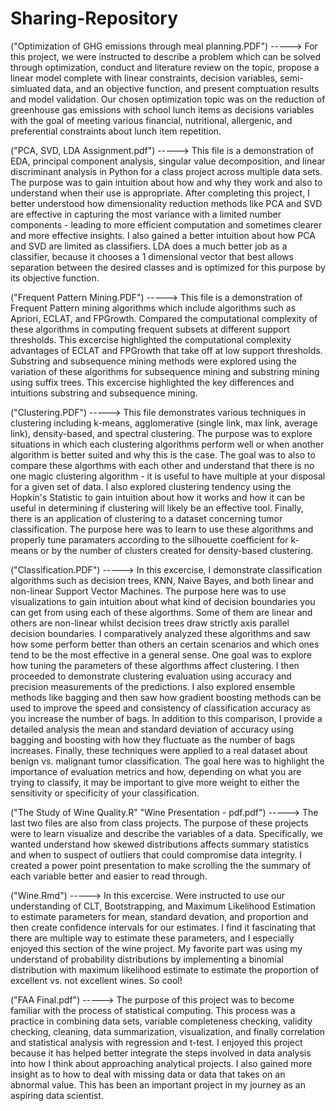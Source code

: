 # Sharing-Repository
("Optimization of GHG emissions through meal planning.PDF") -----> 
For this project, we were instructed to describe a problem which can be solved through optimization, conduct and literature review on the topic, propose a linear model complete with linear constraints, decision variables, semi-simluated data, and an objective function, and present comptuation results and model validation. Our chosen optimization topic was on the reduction of greenhouse gas emissions with school lunch items as decisions variables with the goal of meeting various financial, nutritional, allergenic, and preferential constraints about lunch item repetition. 

("PCA, SVD, LDA Assignment.pdf") -----> 
This file is a demonstration of EDA, principal component analysis, singular value decomposition, and linear discriminant analysis in Python
for a class project across multiple data sets. The purpose was to gain intuition about how and why they work and also to understand when their use is appropriate. After completing this project, I better understood how dimensionality reduction methods like PCA and SVD are effective in capturing the most variance with a limited number components - leading to more efficient computation and sometimes clearer and more effective insights. I also gained a better intuition about how PCA and SVD are limited as classifiers. LDA does a much better job as a classifier, because it chooses a 1 dimensional vector that best allows separation between the desired classes and is optimized for this purpose by its objective function. 

("Frequent Pattern Mining.PDF") ----->
This file is a demonstration of Frequent Pattern mining algorithms which include algorithms such as Apriori, ECLAT, and FPGrowth. Compared the computational complexity of these algorithms in computing frequent subsets at different support thresholds. This excercise highlighted the computational complexity advantages of ECLAT and FPGrowth that take off at low support thresholds. Substring and subsequence mining methods were explored using the variation of these algorithms for subsequence mining and substring mining using suffix trees. This excercise highlighted the key differences and intuitions substring and subsequence mining. 

("Clustering.PDF") ----->
This file demonstrates various techniques in clustering including k-means, agglomerative (single link, max link, average link), density-based, and spectral clustering. The purpose was to explore situations in which each clustering algorithms perform well or when another algorithm is better suited and why this is the case. The goal was to also to compare these algorthms with each other and understand that there is no one magic clustering algorithm - it is useful to have multiple at your disposal for a given set of data. I also explored clustering tendency using the Hopkin's Statistic to gain intuition about how it works and how it can be useful in determining if clustering will likely be an effective tool. Finally, there is an application of clustering to a dataset concerning tumor classification. The purpose here was to learn to use these algorithms and properly tune paramaters according to the silhouette coefficient for k-means or by the number of clusters created for density-based clustering. 

("Classification.PDF") ----->
In this excercise, I demonstrate classification algorithms such as decision trees, KNN, Naive Bayes, and both linear and non-linear Support Vector Machines. The purpose here was to use visualizations to gain intuition about what kind of decision boundaries you can get from using each of these algorthms. Some of them are linear and others are non-linear whilst decision trees draw strictly axis parallel decision boundaries. I comparatively analyzed these algorithms and saw how some perform better than others an certain scenarios and which ones tend to be the most effective in a general sense. One goal was to explore how tuning the parameters of these algorthms affect clustering. I then proceeded to demonstrate clustering evaluation using accuracy and precision measurements of the predictions. I also explored ensemble methods like bagging and then saw how gradient boosting methods can be used to improve the speed and consistency of classification accuracy as you increase the number of bags. In addition to this comparison, I provide a detailed analysis the mean and standard deviation of accuracy using bagging and boosting with how they fluctuate as the number of bags increases. Finally, these techniques were applied to a real dataset about benign vs. malignant tumor classification. The goal here was to highlight the importance of evaluation metrics and how, depending on what you are trying to classify, it may be important to give more weight to either the sensitivity or specificity of your classification.

("The Study of Wine Quality.R"
"Wine Presentation - pdf.pdf") ----->
The last two files are also from class projects. The purpose of these projects were to learn visualize and describe the variables of a data. 
Specifically, we wanted understand how skewed distributions affects summary statistics and when to suspect of outliers that could compromise
data integrity. I created a power point presentation to make scrolling the the summary of each variable better and easier to read through. 

("Wine.Rmd") -----> 
In this excercise. Were instructed to use our understanding of CLT, Bootstrapping, and Maximum Likelihood Estimation to estimate parameters for mean, standard devation, and proportion and then create confidence intervals for our estimates.  I find it fascinating that there are multiple way to estimate these parameters, and I especially enjoyed this section of the wine project. My favorite part was using my understand of probability distributions by implementing a binomial distribution with maximum likelihood estimate to estimate the proportion of excellent vs. not excellent wines. So cool! 

("FAA Final.pdf") ----->
The purpose of this project was to become familiar with the process of statistical computing. This process was a practice in combining data sets, variable completeness checking, validity checking, cleaning, data summarization, visualization, and finally correlation and statistical analysis with regression and t-test. I enjoyed this project because it has helped better integrate the steps involved in data analysis into how I think about approaching analytical projects. I also gained more insight as to how to deal with missing data or data that takes on an abnormal value. This has been an important project in my journey as an aspiring data scientist. 


